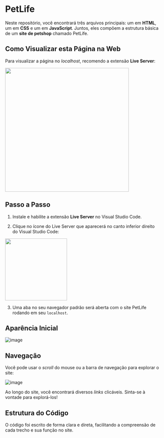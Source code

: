 # PetLife

Neste repositório, você encontrará três arquivos principais: um em **HTML**, um em **CSS** e um em **JavaScript**. Juntos, eles compõem a estrutura básica de um **site de petshop** chamado PetLife.

## Como Visualizar esta Página na Web

Para visualizar a página no _localhost_, recomendo a extensão **Live Server**:

<img src="https://github.com/LeRodrigues2005/PetLife/assets/97632543/450edf70-ad09-49b0-9968-44db40a4a656" width="400">

## Passo a Passo

1. Instale e habilite a extensão **Live Server** no Visual Studio Code.
   
2. Clique no ícone do Live Server que aparecerá no canto inferior direito do Visual Studio Code:

<img src="https://github.com/LeRodrigues2005/PetLife/assets/97632543/2d3a8c80-8a7b-42ea-bbb5-f540f6e51357" width="200">

3. Uma aba no seu navegador padrão será aberta com o site PetLife rodando em seu `localhost`.

## Aparência Inicial

  ![image](https://github.com/LeRodrigues2005/PetLife/assets/97632543/f45a5694-dac0-41a7-a122-bd24f4d131f8)

## Navegação

Você pode usar o _scroll_ do mouse ou a barra de navegação para explorar o site:

  ![image](https://github.com/LeRodrigues2005/PetLife/assets/97632543/972e9867-f8db-4a88-8a43-fdaf84194f3a)

Ao longo do site, você encontrará diversos _links_ clicáveis. Sinta-se à vontade para explorá-los!

## Estrutura do Código

O código foi escrito de forma clara e direta, facilitando a compreensão de cada trecho e sua função no site.

